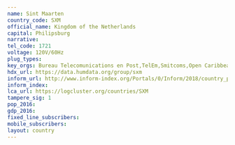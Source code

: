 ```yaml
---
name: Sint Maarten
country_code: SXM
official_name: Kingdom of the Netherlands
capital: Philipsburg
narrative:
tel_code: 1721
voltage: 120V/60Hz
plug_types:
key_orgs: Bureau Telecomunications en Post,TelEm,Smitcoms,Open Caribbean Internet eXchange
hdx_url: https://data.humdata.org/group/sxm
inform_url: http://www.inform-index.org/Portals/0/Inform/2018/country_profiles/SXM.pdf
inform_index:
lca_url: https://logcluster.org/countries/SXM
tampere_sig: 1
pop_2016:
gdp_2016:
fixed_line_subscribers:
mobile_subscribers:
layout: country
---
```

